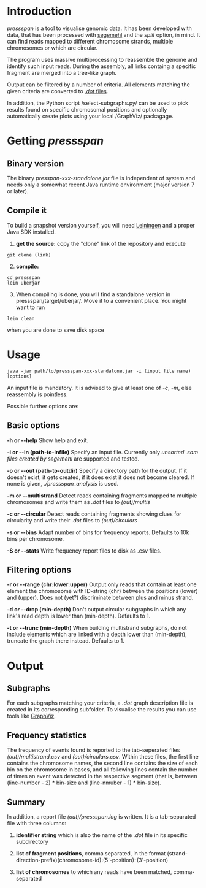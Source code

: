 # Introduction

*pressspan* is a tool to visualise genomic data.  It has been
developed with data, that has been processed with
[segemehl](http://www.bioinf.uni-leipzig.de/Software/segemehl/) and
the *split* option, in mind. It can find reads mapped to different
chromosome strands, multiple chromosomes or which are circular.

The program uses massive multiprocessing to reassemble the genome and
identify such input reads.  During the assembly, all links containg a
specific fragment are merged into a tree-like graph.

Output can be filtered by a number of criteria. All elements matching
the given criteria are converted to [*.dot*
files](https://en.wikipedia.org/wiki/DOT_%28graph_description_language%29).

In addition, the Python script /select-subgraphs.py/ can be used to
pick results found on specific chromosomal positions and optionally
automatically create plots using your local /GraphViz/ packagage.

# Getting *pressspan*

## Binary version

The binary *presspan-xxx-standalone.jar* file is independent of system
and needs only a somewhat recent Java runtime environment (major
version 7 or later).

## Compile it

To build a snapshot version yourself, you will need
[Leiningen](http://leiningen.org/) and a proper Java SDK installed.

1) **get the source:** copy the "clone" link of the repository and execute
```
git clone (link)
```

2) **compile:**
```
cd pressspan
lein uberjar
```

3) When compiling is done, you will find a standalone version in
pressspan/target/uberjar/. Move it to a convenient place. You might
want to run
```
lein clean
```
when you are done to save disk space

# Usage

```
java -jar path/to/pressspan-xxx-standalone.jar -i (input file name) [options]
```

An input file is mandatory. It is advised to give at least one of
*-c*, *-m*, else reassembly is pointless.

Possible further options are:

## Basic options

**-h or --help** Show help and exit.

**-i or --in (path-to-infile)** Specify an input file. Currently only
   *unsorted .sam files created by segemehl* are supported and tested.

**-o or --out (path-to-outdir)** Specify a directory path for the
   output. If it doesn't exist, it gets created, if it does exist it
   does not become cleared. If none is given, *./pressspan_analysis*
   is used.

**-m or --multistrand** Detect reads containing fragments mapped to
   multiple chromosomes and write them as *.dot* files to
   *(out)/multis*

**-c or --circular** Detect reads containing fragments showing clues
   for circularity and write their *.dot* files to *(out)/circulars*

**-s or --bins** Adapt number of bins for frequency reports. Defaults
   to 10k bins per chromosome.

**-S or --stats** Write frequency report files to disk as .csv files.

## Filtering options

**-r or --range (chr:lower:upper)** Output only reads that contain at
   least one element the chromosome with ID-string (chr) between the
   positions (lower) and (upper). Does not (yet?) discriminate between
   plus and minus strand.

**-d or --drop (min-depth)** Don't output circular subgraphs in which
   any link's read depth is lower than (min-depth). Defaults to 1.

**-t or --trunc (min-depth)** When building multistrand subgraphs, do
   not include elements which are linked with a depth lower than
   (min-depth), truncate the graph there instead. Defaults to 1.

# Output

## Subgraphs

For each subgraphs matching your criteria, a *.dot* graph description
file is created in its corresponding subfolder. To visualise the
results you can use tools like [GraphViz](http://www.graphviz.org).

## Frequency statistics

The frequency of events found is reported to the tab-seperated files
*(out)/multistrand.csv* and *(out)/circulars.csv*. Within these files,
the first line contains the chromosome names, the second line contains
the size of each bin on the chromosome in bases, and all following
lines contain the number of times an event was detected in the
respective segment (that is, between (line-number - 2) * bin-size and
(line-nmuber - 1) * bin-size).

## Summary

In addition, a report file *(out)/pressspan.log* is written. It is a
tab-separated file with three columns:

1) **identifier string** which is also the name of the *.dot* file in
   its specific subdirectory

2) **list of fragment positions**, comma separated, in the format
   (strand-direction-prefix)(chromosome-id):(5'-position)-(3'-position)

3) **list of chromosomes** to which any reads have been matched,
   comma-separated
